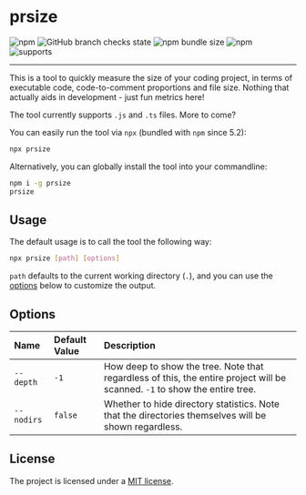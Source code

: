 # prsize

![npm](https://img.shields.io/npm/v/prsize)
![GitHub branch checks state](https://img.shields.io/github/checks-status/yiliansource/prsize/main)
![npm bundle size](https://img.shields.io/bundlephobia/min/prsize)
![npm](https://img.shields.io/npm/dt/prsize)
![supports](https://img.shields.io/badge/supports-.js%2C%20.ts-green)

---

This is a tool to quickly measure the size of your coding project, in terms of executable code, code-to-comment proportions and file size. Nothing that actually aids in development - just fun metrics here!

The tool currently supports `.js` and `.ts` files. More to come?

You can easily run the tool via `npx` (bundled with `npm` since 5.2):

```sh
npx prsize
```

Alternatively, you can globally install the tool into your commandline:

```sh
npm i -g prsize
prsize
```

## Usage

The default usage is to call the tool the following way:

```sh
npx prsize [path] [options]
```

`path` defaults to the current working directory (`.`), and you can use the [options](#options) below to customize the output.

## Options

| Name       | Default Value | Description                                                                                                                |
| :--------- | :------------ | :------------------------------------------------------------------------------------------------------------------------- |
| `--depth`  | `-1`          | How deep to show the tree. Note that regardless of this, the entire project will be scanned. `-1` to show the entire tree. |
| `--nodirs` | `false`       | Whether to hide directory statistics. Note that the directories themselves will be shown regardless.                       |

## License

The project is licensed under a [MIT license](./license.md).

